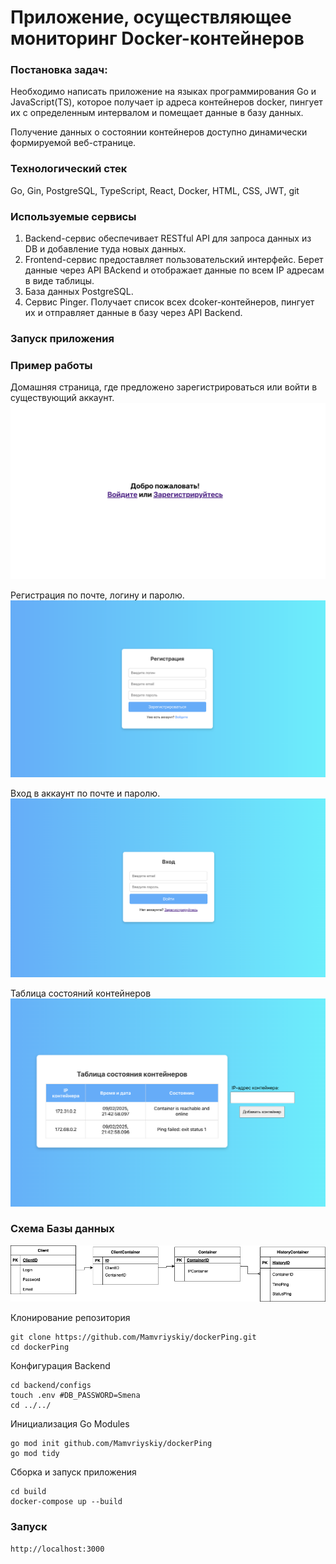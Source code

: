 # Приложение, осуществляющее мониторинг Docker-контейнеров

### Постановка задач:

Необходимо написать приложение на языках программирования Go и JavaScript(TS), 
которое получает ip адреса контейнеров docker, пингует их
с определенным интервалом и помещает данные в базу данных.

Получение данных о состоянии контейнеров доступно динамически формируемой веб-странице.

### Технологический стек

Go, Gin, PostgreSQL, TypeScript, React, Docker, HTML, CSS, JWT, git

### Используемые сервисы

1) Backend-сервис обеспечивает RESTful API для запроса данных из DB и добавление туда новых данных.
2) Frontend-сервис предоставляет пользовательский интерфейс. Берет данные через API BAckend и отображает данные по всем IP адресам в виде таблицы.
3) База данных PostgreSQL.
4) Сервис Pinger. Получает список всех dcoker-контейнеров, пингует их и отправляет данные в базу через API Backend.

### Запуск приложения



### Пример работы 

Домашняя страница, где предложено зарегистрироваться или войти в существующий аккаунт.
![Home](docs/home.png)

Регистрация по почте, логину и паролю.
![SignUp](docs/signup.png)

Вход в аккаунт по почте и паролю.
![SignIn](docs/signin.png)

Таблица состояний контейнеров
![SignIn](docs/ipcont.png)

### Схема Базы данных
![DB](docs/tableDB.png)


Клонирование репозитория
```
git clone https://github.com/Mamvriyskiy/dockerPing.git 
cd dockerPing
```

Конфигурация Backend
```
cd backend/configs
touch .env #DB_PASSWORD=Smena 
cd ../../
```
Инициализация Go Modules
```
go mod init github.com/Mamvriyskiy/dockerPing
go mod tidy
```

Сборка и запуск приложения
```
cd build
docker-compose up --build
```

### Запуск

```
http://localhost:3000
```